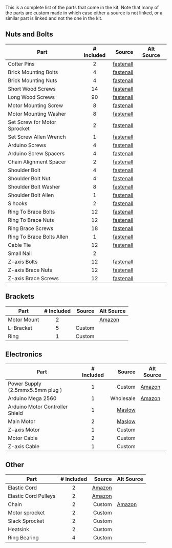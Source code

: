 
This is a complete list of the parts that come in the kit. Note that many of the parts are custom made in which case either a source is not linked, or a similar part is linked and not the one in the kit.

## Nuts and Bolts

|    Part                           |   # Included     |     Source                                                       |   Alt Source   |
|-----------------------------------|:----------------:|-----------------------------------------------------------------:|-----------|
|  Cotter Pins                      |         2        |[fastenall](https://www.fastenal.com/products/details/45287)      |           |
|Brick Mounting Bolts               |         4        |[fastenall](https://www.fastenal.com/products/details/21171)      |           |
|Brick Mounting Nuts                |         4        |[fastenall](https://www.fastenal.com/products/details/1136102)    |           |
|Short Wood Screws                  |        14        |[fastenall](https://www.fastenal.com/products/details/32182)      |           |
|Long Wood Screws                   |        90        |[fastenall](https://www.fastenal.com/products/details/32187)      |           |
|Motor Mounting Screw               |         8        |[fastenall](https://www.fastenal.com/products/details/91200)      |           |
|Motor Mounting Washer              |         8        |[fastenall](https://www.fastenal.com/products/details/40379)      |           |
|Set Screw for Motor Sprocket       |         2        |[fastenall](https://www.fastenal.com/products/details/39847)      |           |
|Set Screw Allen Wrench             |         1        |[fastenall](https://www.fastenal.com/products/details/40407)      |           |
|Arduino Screws                     |         4        |[fastenall](https://www.fastenal.com/products/details/31204)      |           |
|Arduino Screw Spacers              |         4        |[fastenall](https://www.fastenal.com/products/details/0145649)    |           |
|Chain Alignment Spacer             |         2        |[fastenall](https://www.fastenal.com/products/details/0145790)    |           |
|Shoulder Bolt                      |         4        |[fastenall](https://www.fastenal.com/products/details/40011)      |           |
|Shoulder Bolt Nut                  |         4        |[fastenall](https://www.fastenal.com/products/details/40163)      |           |
|Shoulder Bolt Washer               |         8        |[fastenall](https://www.fastenal.com/products/details/40358)      |           |
|Shoulder Bolt Allen                |         1        |[fastenall](https://www.fastenal.com/products/details/40409)      |           |
|S hooks                            |         2        |[fastenall](https://www.fastenal.com/products/details/45320)      |           |
|Ring To Brace Bolts                |        12        |[fastenall](https://www.fastenal.com/products/details/40868)      |           |
|Ring To Brace Nuts                 |        12        |[fastenall](https://www.fastenal.com/products/details/40143)      |           |
|Ring Brace Screws                  |        18        |[fastenall](https://www.fastenal.com/products/details/31222)      |           |
|Ring To Brace Bolts Allen          |         1        |[fastenall](https://www.fastenal.com/products/details/40425)      |           |
|Cable Tie                          |        12        |[fastenall](https://www.fastenal.com/products/details/63122)      |           |
|Small Nail                         |         2        |                                                                  |           |
|Z-axis Bolts                       |        12        |[fastenall](https://www.fastenal.com/products/details/40868)      |           |
|Z-axis Brace Nuts                  |        12        |[fastenall](https://www.fastenal.com/products/details/40143)      |           |
|Z-axis Brace Screws                |        12        |[fastenall](https://www.fastenal.com/products/details/1131222)    |           |

## Brackets

|    Part                           |   # Included     |     Source                                                       |   Alt Source   |
|-----------------------------------|:----------------:|-----------------------------------------------------------------:|-----------|
| Motor Mount                       |        2         |                                                                  |[Amazon](https://amzn.to/2LqkbHd)
| L-Bracket                         |        5         |                            Custom                                |           |
| Ring                              |        1         |                            Custom                                |           |

## Electronics

|    Part                           |   # Included     |     Source                                                       |   Alt Source   |
|-----------------------------------|:----------------:|-----------------------------------------------------------------:|-----------|
| Power Supply (2.5mmx5.5mm plug )  |        1         |    Custom                                | [Amazon](https://amzn.to/2LtO89a) |
| Arduino Mega 2560                 |        1         |    Wholesale                             | [Amazon](https://amzn.to/2Lqf35R) |
| Arduino Motor Controller Shield   |        1         |[Maslow](https://www.maslowcnc.com/store/arduino-shield) ||
| Main Motor                        |        2         |[Maslow](https://www.maslowcnc.com/store/maslow-cnc-base-machine-motor)|        |
| Z-axis Motor                      |        1         |    Custom                                                        |           |
| Motor Cable                       |        2         |    Custom                                                        |           |
| Z-axis Cable                      |        1         |    Custom                                                        |           |

## Other

|    Part                           |   # Included     |     Source                                                       |   Alt Source   |
|-----------------------------------|:----------------:|-----------------------------------------------------------------:|-----------|
| Elastic Cord                      |         2        |    [Amazon](https://amzn.to/2O5Hq83)                             |           |
| Elastic Cord Pulleys              |         2        |    [Amazon](https://amzn.to/2uNhLYR)                             |           |
| Chain                             |         2        |    Custom                                | [Amazon](https://amzn.to/2O3Ik4N) |
|Motor sprocket                     |         2        |    Custom                                                        |           |
|Slack Sprocket                     |         2        |    Custom                                                        |           |
|Heatsink                           |         2        |    Custom                                                        |           |
|Ring Bearing                       |         4        |    Custom                                                        |           |
